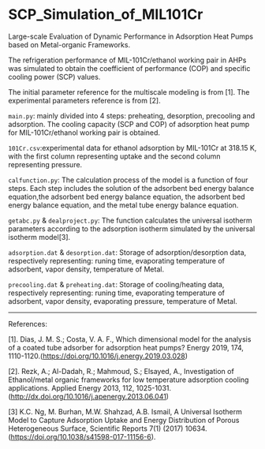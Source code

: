 # SCP_Simulation_of_MIL101Cr
Large-scale Evaluation of Dynamic Performance in Adsorption Heat Pumps based on Metal-organic Frameworks.

The refrigeration performance of MIL-101Cr/ethanol working pair in AHPs was simulated to obtain the coefficient of performance (COP) and specific cooling power (SCP) values.

The initial parameter reference for the multiscale modeling is from [1].
The experimental parameters reference is from [2].

`main.py`: mainly divided into 4 steps: preheating, desorption, precooling and adsorption. The cooling capacity (SCP and COP) of adsorption heat pump for MIL-101Cr/ethanol working pair is obtained.

`101Cr.csv`:experimental data for ethanol adsorption by MIL-101Cr at 318.15 K, with the first column representing uptake and the second column representing pressure.

`calfunction.py`: The calculation process of the model is a function of four steps. Each step includes the solution of the adsorbent bed energy balance equation,the adsorbent bed energy balance equation, the adsorbent bed energy balance equation, and the metal tube energy balance equation.

`getabc.py` & `dealproject.py`: The function calculates the universal isotherm parameters according to the adsorption isotherm simulated by the universal isotherm model[3].

`adsorption.dat` & `desorption.dat`: Storage of adsorption/desorption data, respectively representing: runing time, evaporating temperature of adsorbent, vapor density, temperature of Metal.

`precooling.dat` & `preheating.dat`: Storage of cooling/heating data, respectively representing: runing time, evaporating temperature of adsorbent, vapor density, evaporating pressure, temperature of Metal.

***
References:

[1]. Dias, J. M. S.; Costa, V. A. F., Which dimensional model for the analysis of a coated tube adsorber for
                adsorption heat pumps? Energy 2019, 174, 1110-1120.([]()https://doi.org/10.1016/j.energy.2019.03.028)
                
[2]. Rezk, A.;  Al-Dadah, R.;  Mahmoud, S.; Elsayed, A., Investigation of Ethanol/metal organic frameworks for
                low temperature adsorption cooling applications. Applied Energy 2013, 112, 1025-1031.([]()http://dx.doi.org/10.1016/j.apenergy.2013.06.041)
                
[3] K.C. Ng, M. Burhan, M.W. Shahzad, A.B. Ismail, A Universal Isotherm Model to Capture Adsorption Uptake and Energy Distribution of Porous Heterogeneous Surface, Scientific Reports 7(1) (2017) 10634. ([]()https://doi.org/10.1038/s41598-017-11156-6).
